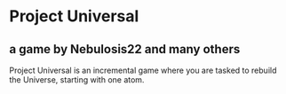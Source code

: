 # Project Universal
## a game by Nebulosis22 and many others
Project Universal is an incremental game where you are tasked to rebuild the Universe, starting with one atom.
